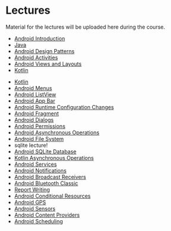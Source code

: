# Lectures
Material for the lectures will be uploaded here during the course.

* [Android Introduction](../../lectures/android-introduction/)
* [Java](../../lectures/java/)
* [Android Design Patterns](../../lectures/android-design-patterns/)
* [Android Activities](../../lectures/android-activities/)
* [Android Views and Layouts](../../lectures/android-views-and-layouts/)
* [Kotlin](../../lectures/kotlin/)


<div v-if="false">

* [Kotlin](../../lectures/kotlin/)
* [Android Menus](../../lectures/android-menus/)
* [Android ListView](../../lectures/android-list-view/)
* [Android App Bar](../../lectures/android-app-bar/)
* [Android Runtime Configuration Changes](../../lectures/android-runtime-configuration-changes/)
* [Android Fragment](../../lectures/android-fragments/)
* [Android Dialogs](../../lectures/android-dialogs/)
* [Android Permissions](../../lectures/android-permissions/)
* [Android Asynchronous Operations](../../lectures/android-asynchronous-operations/)
* [Android File System](../../lectures/android-file-system/)
* sqlite lecture!
* [Android SQLite Database](../../lectures/android-sqlite-database/)
* [Kotlin Asynchronous Operations](../../lectures/kotlin-asynchronous-operations/)
* [Android Services](../../lectures/android-services/)
* [Android Notifications](../../lectures/android-notifications/)
* [Android Broadcast Receivers](../../lectures/android-broadcast-receivers/)
* [Android Bluetooth Classic](../../lectures/android-bluetooth-classic/)
* [Report Writing](../../lectures/report-writing/)
* [Android Conditional Resources](../../lectures/android-conditional-resources/)
* [Android GPS](../../lectures/android-gps/)
* [Android Sensors](../../lectures/android-sensors/)
* [Android Content Providers](../../lectures/android-content-providers/)
* [Android Scheduling](../../lectures/android-scheduling/)

</div>